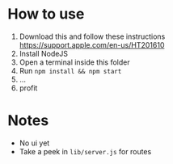 # How to use

1. Download this and follow these instructions <https://support.apple.com/en-us/HT201610>
2. Install NodeJS
3. Open a terminal inside this folder
4. Run `npm install && npm start`
5. ...
6. profit

# Notes

- No ui yet
- Take a peek in `lib/server.js` for routes
